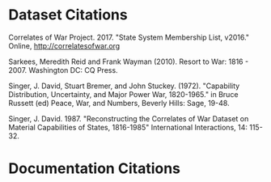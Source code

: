 # Dataset Citations

Correlates of War Project. 2017. "State System Membership List, v2016." Online, http://correlatesofwar.org

Sarkees, Meredith Reid and Frank Wayman (2010). Resort to War: 1816 - 2007. Washington DC: CQ Press.

Singer, J. David, Stuart Bremer, and John Stuckey. (1972). "Capability Distribution, Uncertainty, and Major Power War, 1820-1965." in Bruce Russett (ed) Peace, War, and Numbers, Beverly Hills: Sage, 19-48.

Singer, J. David. 1987. "Reconstructing the Correlates of War Dataset on Material Capabilities of States, 1816-1985" International Interactions, 14: 115-32.

# Documentation Citations
